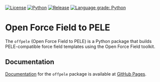 [![License](https://img.shields.io/badge/License-MIT-blue.svg)](https://lbesson.mit-license.org/)
[![Python](https://img.shields.io/badge/python-3.6%2C%203.7-blue.svg)](https://martimunicoy.github.io/offpele)
[![Release](https://img.shields.io/github/release/martimunicoy/offpele.svg?include_prereleases)](https://github.com/martimunicoy/offpele/releases/)
[![Language grade: Python](https://img.shields.io/lgtm/grade/python/g/martimunicoy/offpele.svg?logo=lgtm&logoWidth=18)](https://lgtm.com/projects/g/martimunicoy/offpele/context:python)
 
# Open Force Field to PELE
The `offpele` (Open Force Field to PELE) is a Python package that builds PELE-compatible force field templates using the Open Force Field toolkit.

## Documentation
[Documentation](https://martimunicoy.github.io/offpele) for the `offpele` package is available at [GitHub Pages](https://martimunicoy.github.io/offpele).
